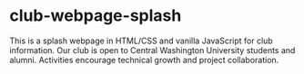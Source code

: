 # club-webpage-splash
This is a splash webpage in HTML/CSS and vanilla JavaScript for club information. Our club is open to Central Washington University students and alumni. Activities encourage technical growth and project collaboration.
